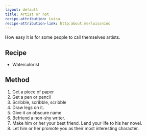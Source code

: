 ```yaml
---
layout: default
title: Artist or not
recipe-attribution: Luisa
recipe-attribution-link: http:about.me/luisanino
---
```

How easy it is for some people to call themselves artists.

## Recipe

* Watercolorist


## Method

1. Get a piece of paper
2. Get a pen or pencil
3. Scribble, scribble, scribble
4. Draw legs on it.
5. Give it an obscure name
6. Befriend a non-shy writer.
7. Make him or her your best friend. Lend your life to his her novel.
8. Let him or her promote you as their most interesting character.